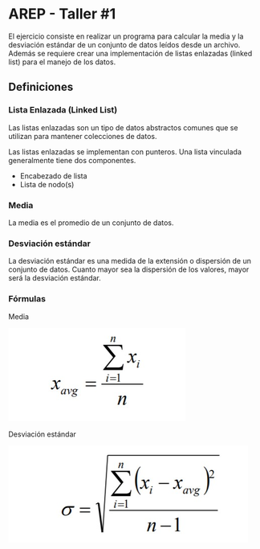 # AREP - Taller #1
El ejercicio consiste en realizar un programa para calcular la media y la desviación estándar de un conjunto de datos leídos desde un archivo.
Además se requiere crear una implementación de listas enlazadas (linked list) para el manejo de los datos.


## Definiciones

### Lista Enlazada (Linked List)
Las listas enlazadas son un tipo de datos abstractos comunes que se utilizan para mantener colecciones de datos.

Las listas enlazadas se implementan con punteros.
Una lista vinculada generalmente tiene dos componentes.
* Encabezado de lista
* Lista de nodo(s)

### Media
La media es el promedio de un conjunto de datos.

### Desviación estándar
La desviación estándar es una medida de la extensión o dispersión de un conjunto de datos.
Cuanto mayor sea la dispersión de los valores, mayor será la desviación estándar. 

### Fórmulas

Media

![mean](img/mean.jpg)

Desviación estándar

![mean](img/deviation.jpg)


